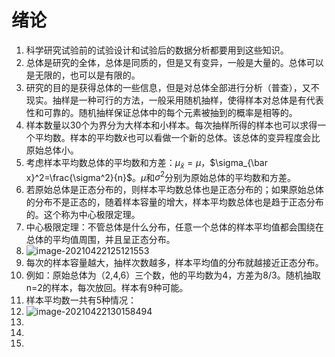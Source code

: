 # 绪论

1. 科学研究试验前的试验设计和试验后的数据分析都要用到这些知识。
2. 总体是研究的全体，总体是同质的，但是又有变异，一般是大量的。总体可以是无限的，也可以是有限的。
3. 研究的目的是获得总体的一些信息，但是对总体全部进行分析（普查），又不现实。抽样是一种可行的方法，一般采用随机抽样，使得样本对总体是有代表性和可靠的。随机抽样保证总体中的每个元素被抽到的概率是相等的。
4. 样本数量以30个为界分为大样本和小样本。每次抽样所得的样本也可以求得一个平均数。样本的平均数$\bar{x}$也可以看做一个新的总体。该总体的变异程度会比原始总体小。
5. 考虑样本平均数总体的平均数和方差：$\mu_{\bar{x}}=\mu$，$\sigma_{\bar x}^2=\frac{\sigma^2}{n}$。$\mu$和$\sigma^2$分别为原始总体的平均数和方差。
6. 若原始总体是正态分布的，则样本平均数总体也是正态分布的；如果原始总体的分布不是正态的，随着样本容量的增大，样本平均数总体也是趋于正态分布的。这个称为中心极限定理。
7. 中心极限定理：不管总体是什么分布，任意一个总体的样本平均值都会围绕在总体的平均值周围，并且呈正态分布。
8. ![image-20210422125121553](试验设计与统计.assets/image-20210422125121553.png)
9. 每次的样本容量越大，抽样次数越多，样本平均值的分布就越接近正态分布。
10. 例如：原始总体为（2,4,6）三个数，他的平均数为4，方差为8/3。随机抽取n=2的样本，每次放回。样本有9种可能。
11. 样本平均数一共有5种情况：
12. ![image-20210422130158494](试验设计与统计.assets/image-20210422130158494.png)
13. 
14. 
50. 